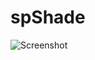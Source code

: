 # spShade

![Screenshot](https://user-images.githubusercontent.com/3884900/37156764-f398a696-22de-11e8-90f8-ebca25780551.png)
